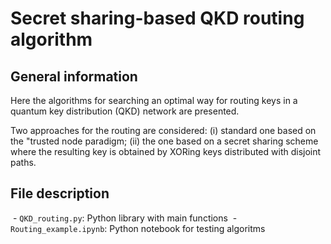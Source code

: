 # Secret sharing-based QKD routing algorithm

## General information

Here the algorithms for searching an optimal way for routing keys in a quantum key distribution (QKD) network are presented.

Two approaches for the routing are considered: (i) standard one based on the "trusted node paradigm; (ii) the one based on a secret sharing scheme where the resulting key is obtained by XORing keys distributed with disjoint paths.

## File description
 - `QKD_routing.py`: Python library with main functions
 - `Routing_example.ipynb`: Python notebook for testing algoritms